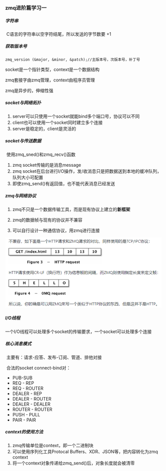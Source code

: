### zmq进阶篇学习一



##### 字符串

​	C语言的字符串以空字符结尾，所以发送的字节数要 +1



##### 获取版本号

```
zmq_version (&major, &minor, &patch);//主版本号，次版本号，补丁号
```



socket是一个指针类型，context是一个数据结构



zmq套接字由zmq管理，context由程序员管理



zmq是异步的，伸缩性强



##### socket与网络拓扑

1. server可以只使用一个socket就能bind多个端口号，协议可以不同
2. client也可以使用一个socket同时建立多个连接
3. server是稳定的，client是灵活的



##### socket与传送数据

​	使用zmq_sned()和zmq_recv()函数

1. zmq socket传输的是消息message
2. zmq socket在后台进行I/O操作，发/收消息只是把数据送到本地的缓冲队列，队列大小可配置
3. 即使zmq_send()有返回值，也不能代表消息已经发送



##### zmq与网络协议

1. zmq不只是一个数据传输工具，而是现有协议上建立的**新框架**

2. zmq的数据帧与现有的协议并不兼容

3. 可以自行设计一种通信协议，用zmq进行连接

   

![差别](./差别.png)



##### I/O线程

​	一个I/O线程可以处理多个socket的传输要求，一个socket可以处理多个连接



##### 核心消息模式

​	主要有：请求-应答、发布-订阅、管道、排他对接

​	合法的socket connect-bind对：

- PUB-SUB
- REQ - REP
- REQ - ROUTER
- DEALER - REP
- DEALER - ROUTER
- DEALER - DEALER
- ROUTER - ROUTER
- PUSH - PULL
- PAIR - PAIR



##### context的使用方法

1. zmq传输单位是context，即一个二进制块
2. 可以使用序列化工具Protocal Buffers、XDR、JSON等，把内容转化为zmq context
3. 将一个context对象传递给zmq_send()后，对象长度就会被清零

​	

